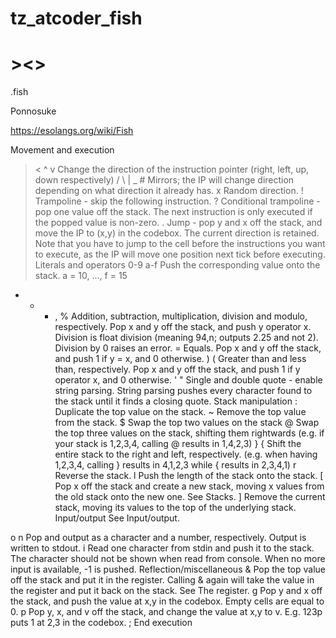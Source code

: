 # tz_atcoder_fish

# ><>

.fish

Ponnosuke

https://esolangs.org/wiki/Fish


Movement and execution
 > < ^ v	Change the direction of the instruction pointer (right, left, up, down respectively)
 / \ | _ #	Mirrors; the IP will change direction depending on what direction it already has.
 x	Random direction.
 !	Trampoline - skip the following instruction.
 ?	Conditional trampoline - pop one value off the stack. The next instruction is only executed if the popped value is non-zero.
.	Jump - pop y and x off the stack, and move the IP to (x,y) in the codebox. The current direction is retained. Note that you have to jump to the cell before the instructions you want to execute, as the IP will move one position next tick before executing.
Literals and operators
 0-9 a-f	Push the corresponding value onto the stack. a = 10, ..., f = 15
 + - * , %	Addition, subtraction, multiplication, division and modulo, respectively. Pop x and y off the stack, and push y operator x. Division is float division (meaning 94,n; outputs 2.25 and not 2). Division by 0 raises an error.
 =	Equals. Pop x and y off the stack, and push 1 if y = x, and 0 otherwise.
 ) (	Greater than and less than, respectively. Pop x and y off the stack, and push 1 if y operator x, and 0 otherwise.
 ' "	Single and double quote - enable string parsing. String parsing pushes every character found to the stack until it finds a closing quote.
Stack manipulation
 :	Duplicate the top value on the stack.
 ~	Remove the top value from the stack.
 $	Swap the top two values on the stack
 @	Swap the top three values on the stack, shifting them rightwards (e.g. if your stack is 1,2,3,4, calling @ results in 1,4,2,3)
 } {	Shift the entire stack to the right and left, respectively. (e.g. when having 1,2,3,4, calling } results in 4,1,2,3 while { results in 2,3,4,1)
 r	Reverse the stack.
 l	Push the length of the stack onto the stack.
 [	Pop x off the stack and create a new stack, moving x values from the old stack onto the new one. See Stacks.
 ]	Remove the current stack, moving its values to the top of the underlying stack.
Input/output
See Input/output.

 o n	Pop and output as a character and a number, respectively. Output is written to stdout.
 i	Read one character from stdin and push it to the stack. The character should not be shown when read from console. When no more input is available, -1 is pushed.
Reflection/miscellaneous
 &	Pop the top value off the stack and put it in the register. Calling & again will take the value in the register and put it back on the stack. See The register.
 g	Pop y and x off the stack, and push the value at x,y in the codebox. Empty cells are equal to 0.
 p	Pop y, x, and v off the stack, and change the value at x,y to v. E.g. 123p puts 1 at 2,3 in the codebox.
 ;	End execution
